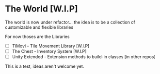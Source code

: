 # The World [W.I.P]
The world is now under refactor... the idea is to be a collection of customizable and flexible libraries

For now thoses are the Libraries
- [ ] TiMovi - Tile Movement Library [W.I.P]
- [ ] The Chest - Inventory System [W.I.P]
- [ ] Unity Extended - Extension methods to build-in classes [in other repos]

This is a test, ideas aren't welcome yet.